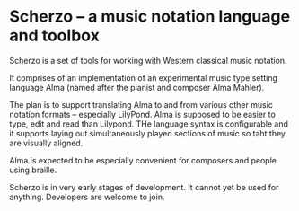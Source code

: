 # Scherzo – a music notation language and toolbox

Scherzo is a set of tools for working with Western classical music notation.

It comprises of an implementation of an experimental music type setting language Alma (named after the pianist and composer Alma Mahler).

The plan is to support translating Alma to and from various other music notation formats – especially LilyPond. Alma is supposed to be easier to type, edit and read than Lilypond. THe language syntax is configurable and it supports laying out simultaneously played sections of music so taht they are visually aligned.

Alma is expected to be especially convenient for composers and people using braille.

Scherzo is in very early stages of development. It cannot yet be used for anything. Developers are welcome to join.
